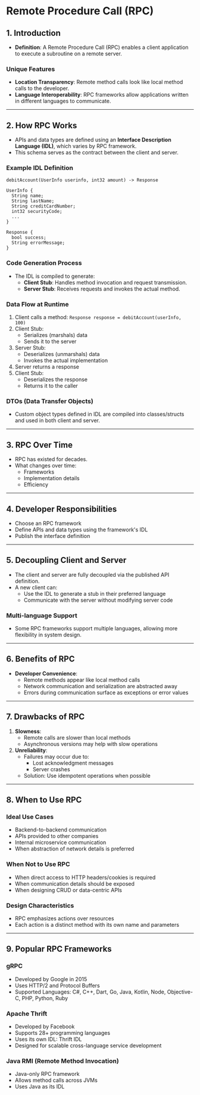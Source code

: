# Remote Procedure Call (RPC)

## 1. Introduction

- **Definition**: A Remote Procedure Call (RPC) enables a client application to execute a subroutine on a remote server.

### Unique Features
- **Location Transparency**: Remote method calls look like local method calls to the developer.
- **Language Interoperability**: RPC frameworks allow applications written in different languages to communicate.

---

## 2. How RPC Works

- APIs and data types are defined using an **Interface Description Language (IDL)**, which varies by RPC framework.
- This schema serves as the contract between the client and server.

### Example IDL Definition
```plaintext
debitAccount(UserInfo userinfo, int32 amount) -> Response

UserInfo {
  String name;
  String lastName;
  String creditCardNumber;
  int32 securityCode;
  ...
}

Response {
  bool success;
  String errorMessage;
}
```

### Code Generation Process
- The IDL is compiled to generate:
  - **Client Stub**: Handles method invocation and request transmission.
  - **Server Stub**: Receives requests and invokes the actual method.

### Data Flow at Runtime
1. Client calls a method: `Response response = debitAccount(userInfo, 100)`
2. Client Stub:
   - Serializes (marshals) data
   - Sends it to the server
3. Server Stub:
   - Deserializes (unmarshals) data
   - Invokes the actual implementation
4. Server returns a response
5. Client Stub:
   - Deserializes the response
   - Returns it to the caller

### DTOs (Data Transfer Objects)
- Custom object types defined in IDL are compiled into classes/structs and used in both client and server.

---

## 3. RPC Over Time
- RPC has existed for decades.
- What changes over time:
  - Frameworks
  - Implementation details
  - Efficiency

---

## 4. Developer Responsibilities
- Choose an RPC framework
- Define APIs and data types using the framework's IDL
- Publish the interface definition

---

## 5. Decoupling Client and Server
- The client and server are fully decoupled via the published API definition.
- A new client can:
  - Use the IDL to generate a stub in their preferred language
  - Communicate with the server without modifying server code

### Multi-language Support
- Some RPC frameworks support multiple languages, allowing more flexibility in system design.

---

## 6. Benefits of RPC
- **Developer Convenience**:
  - Remote methods appear like local method calls
  - Network communication and serialization are abstracted away
  - Errors during communication surface as exceptions or error values

---

## 7. Drawbacks of RPC
1. **Slowness**:
   - Remote calls are slower than local methods
   - Asynchronous versions may help with slow operations
2. **Unreliability**:
   - Failures may occur due to:
     - Lost acknowledgment messages
     - Server crashes
   - Solution: Use idempotent operations when possible

---

## 8. When to Use RPC

### Ideal Use Cases
- Backend-to-backend communication
- APIs provided to other companies
- Internal microservice communication
- When abstraction of network details is preferred

### When Not to Use RPC
- When direct access to HTTP headers/cookies is required
- When communication details should be exposed
- When designing CRUD or data-centric APIs

### Design Characteristics
- RPC emphasizes actions over resources
- Each action is a distinct method with its own name and parameters

---

## 9. Popular RPC Frameworks

### gRPC
- Developed by Google in 2015
- Uses HTTP/2 and Protocol Buffers
- Supported Languages: C#, C++, Dart, Go, Java, Kotlin, Node, Objective-C, PHP, Python, Ruby

### Apache Thrift
- Developed by Facebook
- Supports 28+ programming languages
- Uses its own IDL: Thrift IDL
- Designed for scalable cross-language service development

### Java RMI (Remote Method Invocation)
- Java-only RPC framework
- Allows method calls across JVMs
- Uses Java as its IDL​​​​​​​​​​​​​​​​
